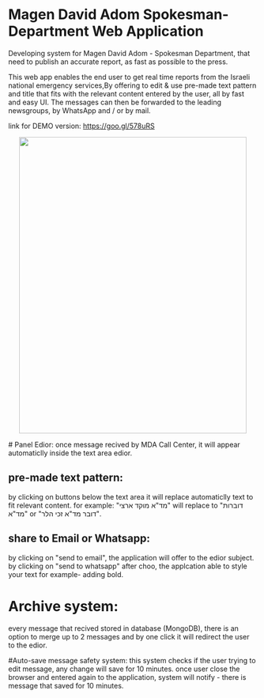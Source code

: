 # Magen David Adom Spokesman-Department Web Application

Developing system for Magen David Adom - Spokesman Department,
that need to publish an accurate report, as fast as possible to the press.

This web app enables the end user to get real time reports from the Israeli national emergency services,By offering to edit & use pre-made text pattern and title that fits with the relevant content entered by the user, all by fast and easy UI.
The messages can then be forwarded to the leading newsgroups, by WhatsApp and / or by mail.

link for DEMO version:
https://goo.gl/578uRS
<p align="center">
  <img width="460" height="600" src="https://maorbachar.github.io/Magen-David-Adom-Spokesman-Department-Web-Application/images/preview.jpg">
</p>
# Panel Edior:
once message recived by MDA Call Center, it will appear automaticlly inside the text area edior.

## pre-made text pattern:
by clicking on buttons below the text area it will replace automaticlly text to fit relevant content.
for example: "מד"א מוקד ארצי" will replace to "דוברות מד"א" or "דובר מד"א זכי הלר".

## share to Email or Whatsapp:
by clicking on "send to email", the application will offer to the edior subject.
by clicking on "send to whatsapp" after choo, the applcation able to style your text for example- adding bold.

# Archive system:
every message that recived stored in database (MongoDB), there is an option to merge up to 2 messages and by one click it will redirect the user to the edior.

#Auto-save message safety system:
this system checks if the user trying to edit message, any change will save for 10 minutes.
once user close the browser and entered again to the application, system will notify - there is message that saved for 10 minutes.
